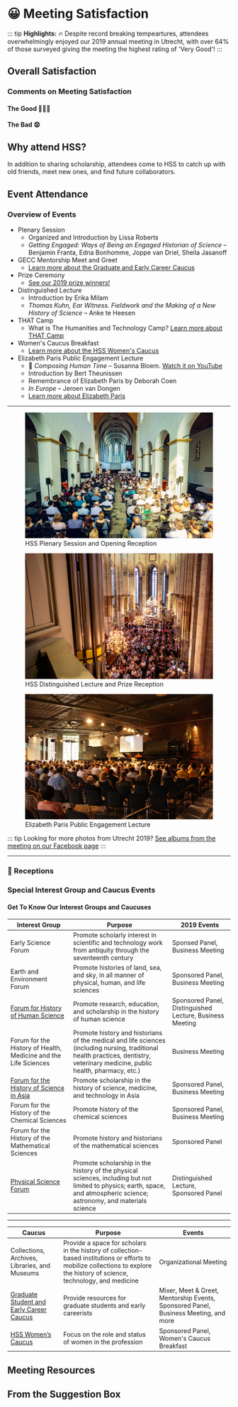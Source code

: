 # 😀 Meeting Satisfaction
::: tip
**Highlights:** 🔥 Despite record breaking tempeartures, attendees overwhelmingly enjoyed our 2019 annual meeting in Utrecht, with over 64% of those surveyed giving the meeting the highest rating of 'Very Good'!
:::

## Overall Satisfaction
<satisfactionOverall2019 class="graph"/>

### Comments on Meeting Satisfaction

#### The Good 👏👏👏 <Badge text="a select few" />

<div class="choice-quotes">
<div class="left">
<pullQuote title="The program was fantastic, and Utrecht was a wonderful venue. I really liked not being in a conference hotel."/>
<pullQuote title="how all participants banded together to beat the heat - very collegial, and an overall absence of heat-related short tempers; I attribute this to the excellent organization of the conference"/>
<pullQuote title="Just a great academic and social experience, with excellent research, good social opportunities (those evening receptions with plenaries really help), and a pleasant academic environment (despite the heat)"/>
<pullQuote title="The setting. Utrecht was beautiful. The university buildings were old and charming, and refreshing compared to the often corporate feel of the hotels the conference usually takes place in. I also thought it was really well-organised and the heatwave was dealt with well under the circumstances. ... There were other really nice touches, like the flavoured water being offered. I really enjoyed myself."/>
<pullQuote title="The feeling of camaraderie among colleagues, the space where the sessions were held, the awards ceremony, the Lectures. The city. The attention of the yellow shirts. My own participation."/>
<pullQuote title="The sessions and program throughout the days - the local administration in Utrecht was also fantastically nice and helpful."/>
</div><div class="right">
<pullQuote title="So many things! The relaxed atmosphere (maybe the heat had something to do with it?), learning more about European and other international work, the university setting, the great care taken by all to ensure that we would not have heatstroke!"/>
<pullQuote title="It was my first time at HSS and I enjoyed exchanging ideas with a different crowd! No one on my panel knew one another beforehand, and I think we will stay in touch."/>
<pullQuote title="The organization of the conference -- online and off -- was fantastic. I really appreciated the work to connect everybody, and the huge effort for accessibility. This made everything collegial and wonderful!"/>
<pullQuote title="Panels were great, organisation fantastic; most of all: NOT a conference hotel but embedded in a beautiful city which allowed for pleasant experiences beyond the conference. I would urgently plead to keep this model and refrain from the big box conference hotels where everybody is stuck (and which are so expensive!)"/>
<pullQuote title="University setting, phenomenal responsiveness of local organizers and
HSS staff in responding to unexpected heat wave, portable/throwable mics
in the rooms, being able to take notes on a desk rather than my lap,
excellent sessions, friendly people... honestly the whole meeting was a
delight personally and intellectually. Thank you!" />
<pullQuote title="This was my first HSS meeting, and, to be perfectly honest, it was perhaps
the best-organized conference I have ever had the pleasure to attend. My
only hope is that you continue this model -- and that it can be extended to
other conferences. I am really excited to attend my next HSS conference
based on my experience here, and I will be certain to recommend this
conference to my colleagues. Thank you for an exciting, invigorating, and
beautifully-collegial conference!" />
<pullQuote title="It was fabulously organised. I think the best conference I have ever
been to. The volunteers were happy, helpful and always impeccably
organised. The app was very clear and easy to use." />
</div>
</div>


#### The Bad 😧 <Badge text="all of it" />

<div class="choice-quotes">
<div class="left">
<pullQuote title="Academic quality low overall, but there were many exceptions"/>
<pullQuote title="Mostly the inhumane heat without AC! Also, the poor administrative arrangement is another drawback"/>
</div><div class="right">
<pullQuote title="Clearly the organizers could do nothing regarding the extreme weather but contingency plans could have been made. A non air conditioned venue is a problem (for comfort and concentration etc.) even at 85/90, which is not unheard of in Utrecht in July. In 100 it's dangerous. Future conferences must make every effort possible to include everybody, including those with health challenges. Where AC was unavailable, panels held in the afternoon probably should have been cancelled."/>
</div>
</div>

## Why attend HSS?
In addition to sharing scholarship, attendees come to HSS to catch up with old friends, meet new ones, and find future collaborators.

<reasonsToAttend2019 class="graph"/>

## Event Attendance

### Overview of Events
- Plenary Session
    - Organized and Introduction by Lissa Roberts
    - *Getting Engaged: Ways of Being an Engaged Historian of Science* &ndash; Benjamin Franta, Edna Bonhomme, Joppe van Driel, Sheila Jasanoff
- GECC Mentorship Meet and Greet
    - [Learn more about the Graduate and Early Career Caucus](https://hssgecc.wordpress.com/)
- Prize Ceremony
    - [See our 2019 prize winners!](/prizes)
- Distinguished Lecture
    - Introduction by Erika Milam
    - *Thomas Kuhn, Ear Witness. Fieldwork and the Making of a New History of Science* &ndash; Anke te Heesen
- THAT Camp
    - What is The Humanities and Technology Camp? [Learn more about THAT Camp](http://thatcamp.org/)
- Women's Caucus Breakfast
    - [Learn more about the HSS Women's Caucus](http://hsswc.weebly.com/)
- Elizabeth Paris Public Engagement Lecture
    - 🎹 *Composing Human Time* &ndash; Susanna Bloem. [Watch it on YouTube](https://youtu.be/D9J9yKNm1Kg)
    - Introduction by Bert Theunissen
    - Remembrance of Elizabeth Paris by Deborah Coen
    - *In Europe* &ndash; Jeroen van Dongen
    - [Learn more about Elizabeth Paris](https://hssonline.org/about-elizabeth-paris/)

<hr>

<figure class="figure">
<img alt="Janskerk, venue of the plenary sessions" src="./plenary.jpg">
<figcaption>HSS Plenary Session and Opening Reception</figcaption>
</figure>

<figure class="figure">
<img alt="Domkerk, venue of the distinguished lecture" src="./prize.jpg">
<figcaption>HSS Distinguished Lecture and Prize Reception</figcaption>
</figure>

<figure class="figure">
<img alt="Railway museum, venue of the Paris lecture" src="./paris.jpg">
<figcaption>Elizabeth Paris Public Engagement Lecture</figcaption>
</figure>

::: tip
Looking for more photos from Utrecht 2019? [See albums from the meeting on our Facebook page](https://facebook.com/historyofsciencesociety)
:::

<hr>

<eventsAttended2019 class="graph" />

### 🥂 Receptions

<receptionAttendance class="graph" />

<foodQuality class="graph" />

<foodQuantity class="graph" />

### Special Interest Group and Caucus Events

<specialEvents class="graph" />

#### Get To Know Our Interest Groups and Caucuses

| Interest Group | Purpose | 2019 Events |
| --- | --- | --- |
|Early Science Forum | Promote scholarly interest in scientific and technology work from antiquity through the seventeenth century | Sponsed Panel, Business Meeting |
|Earth and Environment Forum | Promote histories of land, sea, and sky, in all manner of physical, human, and life sciences | Sponsored Panel, Business Meeting |
|[Forum for History of Human Science](http://fhhs.org/) | Promote research, education, and scholarship in the history of human science | Sponsored Panel, Distinguished Lecture, Business Meeting |
|Forum for the History of Health, Medicine and the Life Sciences | Promote history and historians of the medical and life sciences (including nursing, traditional health practices, dentistry, veterinary medicine, public health, pharmacy, etc.) | Business Meeting |
|[Forum for the History of Science in Asia](https://fhsasiahss.wordpress.com/) | Promote scholarship in the history of science, medicine, and technology in Asia | Sponsored Panel, Business Meeting |
|Forum for the History of the Chemical Sciences | Promote history of the chemical sciences | Sponsored Panel, Business Meeting |
|Forum for the History of the Mathematical Sciences | Promote history and historians of the mathematical sciences | Sponsored Panel |
|[Physical Science Forum](https://physicalsciencesforumhss.wordpress.com/) | Promote scholarship in the history of the physical sciences, including but not limited to physics; earth, space, and atmospheric science; astronomy, and materials science | Distinguished Lecture, Sponsored Panel |

<hr>

| Caucus | Purpose | Events |
| --- | --- | --- |
| Collections, Archives, Libraries, and Museums <Badge text="proposed" type="warn"/> | Provide a space for scholars in the history of collection-based institutions or efforts to mobilize collections to explore the history of science, technology, and medicine | Organizational Meeting |
|[Graduate Student and Early Career Caucus](https://hssgecc.wordpress.com/) | Provide resources for graduate students and early careerists | Mixer, Meet &amp; Greet, Mentorship Events, Sponsored Panel, Business Meeting, and more |
|[HSS Women’s Caucus](http://hsswc.weebly.com/) | Focus on the role and status of women in the profession | Sponsored Panel, Women's Caucus Breakfast |

## Meeting Resources

<useOfResources class="graph" />
<resourceEvaluation class="graph" />
<noAppUse class="graph" />


## From the Suggestion Box <Badge text="a select few" />

<div class="choice-quotes">
<div class="left">
<pullQuote title="HSS has a major diversity problem: both ethnic and nationalistic. The
meeting is overwhelmingly attended by Europeans and North Americans.
This is partly because of the lack of financial support afforded to scholars
based in low income countries and partly due to the arduous and
extortionate process of applying for visas. I would strongly recommend
providing financial support for visa costs and subsidising travel from
low-middle income countries irrespective of career status." />
<pullQuote title="The Flashtalks session actually worked really well, despite my initial
skepticism. Perhaps there could be more than one to bring even more
junior scholars into the conference." />
<pullQuote title="Sessions with overlapping topics seem to often be scheduled against
each other. I know scheduling must be difficult, and some conflicts are
inevitable, but it seems like there must be a better way!" />
<pullQuote title="It is better to cancel events than 'plough ahead' in dangerous conditions.
HSS must ensure the safety of all attendees. Perhaps events in late
afternoon should have been held remotely. HSS must now clarify its policy
on the health and safety of conference attendees.
Sadly, there will always be those who advertise their commitment through
stoic calls to 'keep calm etc. etc.' -- that won't do. This isn't Iron Man. Such
attitudes, if implicitly accepted as the policy of HSS, become a form of
discrimination against those unable to attend in extreme conditions.
It's now time for an official statement from HSS on precisely what its health
and safety policy is." />
<pullQuote title="Perhaps have it at 2 or 3 locations at once, on different continents, so that
less people have to fly. I think with technology, it can still feel like one
conference. E.g. if a keynote is in North America, than people in Europe
and Asia (for example) can listen via Skype, but still in a big hall together. I
have positive experiences with this at another conference.
The call for papers could have been a bit earlier, especially since the
deadline was shortly after the holidays. For me, trying to organize a panel
and not having a big network yet as a PhD-student, it was a bit stressful,
(though not impossible as we did manage to get together the panel just in
time)." />
<pullQuote title="A plan of the meeting rooms in the PdF/programme would have saved
some confusions and late arrivals.
A longer CFP window to enable session-wrangling (I regretted not
arranging a session, as my session was very miscellaneous)." />
<pullQuote title="Diversity continues to be a key challenge for HSS. It would be a huge
benefit to think of ways of engaging more graduate students and emerging
scholars from non-European backgrounds into the meeting. Special
outreach, travel funding, and/or a dedicated prize may be ways of
approaching this." />
<pullQuote title="Offer /do even more to encourage non traditional formats and sessions on
newer topics/questions that can be approached in a variety of ways
particular to historians of science e.g. climate change, decolonization,
migrant crisis, reckoning with gender dynamics etc" />
<pullQuote title="Keep doing name badges without institutional affiliation -- it was a great
way to cut down on the social weirdness regarding rank/affiliation, it gave
everyone a nice conversation opener about where they're currently based,
and made it easier for independent and early career researchers to work
out how to list their affiliations. Great move, keep doing it." />
</div><div class="right">
<pullQuote title="Diversity within the discipline still seems to be a fundamental issue. It
remains extremely noticeable that so few BME researchers are involved. It
was good to see a discussion group on LGBTQ+ issues in HSTM, but this
was not a full panel and happened at lunchtime, giving a prevailing feeling
that queer dimensions of the field are still considered peripheral or
unimportant. It would be good to see HSS tackle some of these issues
more boldly at the nest meeting." />
<pullQuote title="[...] It's all
very well saying we want to engage more with history of science
scholarship from the global south, but if we don't then go to those talks and
actually do the engaging, it's really not great. There's not one easy solution
to this, but I wanted to raise it explicitly." />
<pullQuote title="There is a real inequity between organised sessions and those put together
by the organisers from submitted papers. With a few exceptions, the latter
were poorly attended. It is very demoralising to give a paper to four people.
It is also a waste of scholarly resources, and creates a two-tier system.
Please could HSS think about how to value non-organised sessions. For
example, we talked in the chemistry group about publicising chemistry
papers even in non-organised sessions; it might also be worth HSS
nominating rapporteurs to go to non-organised sessions so that the Society
is making sure that people's work is heard by senior colleagues." />
<pullQuote title="There is a real inequity between organised sessions and those put together
by the organisers from submitted papers. With a few exceptions, the latter
were poorly attended. It is very demoralising to give a paper to four people.
It is also a waste of scholarly resources, and creates a two-tier system.
Please could HSS think about how to value non-organised sessions. For
example, we talked in the chemistry group about publicising chemistry
papers even in non-organised sessions; it might also be worth HSS
nominating rapporteurs to go to non-organised sessions so that the Society
is making sure that people's work is heard by senior colleagues." />
<pullQuote title="The registration pack in its current form is hardly worth the trouble--it would
be helpful for everyone to be given a printed map showing all the room
locations, and another map showing any 'external' sites. Also offer small
academic societies/interest groups a chance to include brochures/materials
at minimal or no cost." />
<pullQuote title="- provide a simple (paid) lunch, to facilitate meeting colleagues in an
informal setting
- provide a bit more time for breaks, for the same reason
- don't hold the (wonderful) graduate student book giveaway only 5 minutes
after the official end of the last session, when several sessions were still
ongoing
- the meeting app is extremely useful, but still has a few programming
flukes that make it more cumbersome to use than necessary" />
<pullQuote title="I found the website with the program schedule rather frustrating
this year-while it was great for searching for particular sessions, I had a
really difficult time trying to get any kind of overview of the conference
(again, maybe this was actually possible & I just couldn't figure out how, or
maybe it actually was indeed difficult...). So, making this aspect of the
conference more user-friendly, as it's been in the past, would be very
helpful." />
<pullQuote title="-Limit sessions to 1.5 hours (2 hours was too long)
-Provide more than a 30-minute gap between the end of the last session
and start of the evening events
-Accept more pedagogical session proposals
-Encourage senior members to be friendlier to junior attendees (HSS still
has a bad reputation in this regard)" />
<pullQuote title="The Website, the electronic submission process, and the APP were all too
complex and I did not find these user-friendly. Use another system next
time. It was too difficult to find out information on ones own session, and
get updates." />
</div>
</div>


<style lang="stylus">

</style>